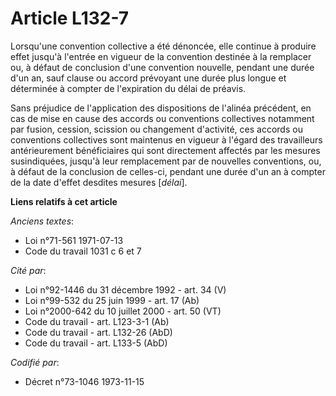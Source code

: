 # Article L132-7

Lorsqu'une convention collective a été dénoncée, elle continue à produire effet jusqu'à l'entrée en vigueur de la convention
destinée à la remplacer ou, à défaut de conclusion d'une convention nouvelle, pendant une durée d'un an, sauf clause ou
accord prévoyant une durée plus longue et déterminée à compter de l'expiration du délai de préavis.

Sans préjudice de l'application des dispositions de l'alinéa précédent, en cas de mise en cause des accords ou conventions
collectives notamment par fusion, cession, scission ou changement d'activité, ces accords ou conventions collectives sont
maintenus en vigueur à l'égard des travailleurs antérieurement bénéficiaires qui sont directement affectés par les mesures
susindiquées, jusqu'à leur remplacement par de nouvelles conventions, ou, à défaut de la conclusion de celles-ci, pendant une
durée d'un an à compter de la date d'effet desdites mesures [*délai*].

**Liens relatifs à cet article**

_Anciens textes_:

  - Loi n°71-561 1971-07-13
  - Code du travail 1031 c 6 et 7

_Cité par_:

  - Loi n°92-1446 du 31 décembre 1992 - art. 34 (V)
  - Loi n°99-532 du 25 juin 1999 - art. 17 (Ab)
  - Loi n°2000-642 du 10 juillet 2000 - art. 50 (VT)
  - Code du travail - art. L123-3-1 (Ab)
  - Code du travail - art. L132-26 (AbD)
  - Code du travail - art. L133-5 (AbD)

_Codifié par_:

  - Décret n°73-1046 1973-11-15
